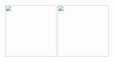 <img style="height: 10rem" src="https://github-readme-stats.vercel.app/api?username=roozbehghazavi&theme=dracula&show_icons=true&include_all_commits=true&hide_border=true&count_private=true"> 
<img style="height: 10rem" src="https://github-readme-stats.vercel.app/api/top-langs/?username=roozbehghazavi&layout=compact&theme=dracula&hide_border=true&exclude_repo=XV6_system_call,Advanced-Programming,course_template,roozbehghazavi.github.io,XV6-Threads">
